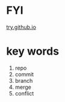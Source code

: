 # FYI
[try.github.io](https://try.github.io/levels/1/challenges/1)

# key words
1. repo
2. commit
3. branch
4. merge
5. conflict
